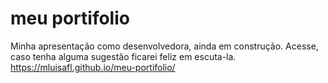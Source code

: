 # meu portifolio
Minha apresentação como desenvolvedora, ainda em construção. Acesse, caso tenha alguma sugestão ficarei feliz em escuta-la.
https://mluisafl.github.io/meu-portifolio/
